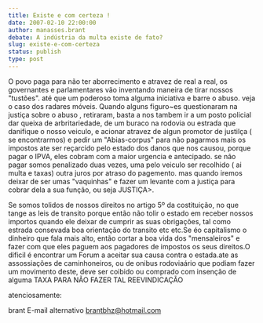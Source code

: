 ```yaml
---
title: Existe e com certeza !
date: 2007-02-10 22:00:00
author: manasses.brant
debate: A indústria da multa existe de fato?
slug: existe-e-com-certeza
status: publish 
type: post
---
```


O povo paga para não ter aborrecimento e atravez de real a real, os governantes e parlamentares vão inventando maneira de tirar nossos "tustões". até que um poderoso toma alguma iniciativa e barre o abuso. veja o caso dos radares móveis. Quando alguns figuro~es questionaram na justiça sobre o abuso , retiraram, basta a nos tambem ir a um posto policial dar queixa de arbritariedade, de um buraco na rodovia ou estrada que danifique o nosso veiculo, e acionar atravez de algun promotor de justilça ( se encontrarmos) e pedir um "Abias-corpus" para não pagarmos mais os impostos ate ser reçarcido pelo estado dos danos que nos causou, porque pagar o IPVA, eles cobram com a maior urgencia e antecipado. se não pagar somos penalizado duas vezes, uma pelo veiculo ser recolhido ( ai multa e taxas) outra juros por atraso do pagemento. mas quando iremos deixar de ser umas "vaquinhas" e fazer um levante com a justiça para cobrar dela a sua função, ou seja JUSTIÇA>.  

Se somos tolidos de nossos direitos no artigo 5º da costituição, no que tange as leis de transito porque então não tolir o estado em receber nossos importos quando ele deixar de cumprir as suas obrigações, tal como estrada consevada boa orientação do transito etc etc.Se éo capitalismo o dinheiro que fala mais alto, então cortar a boa vida dos "mensaleiros" e fazer com que eles paguem aos pagadores de impostos os seus direitos.O dificil é encontrar um Forum a aceitar sua causa contra o estada.ate as assossiações de caminhoneiros, ou de onibus rodoviaário que podiam fazer um movimento deste, deve ser coibido ou comprado com insenção de alguma TAXA PARA NÃO FAZER TAL REEVINDICAÇÃO  

  

atenciosamente:  

brant E-mail alternativo brantbhz@hotmail.com
